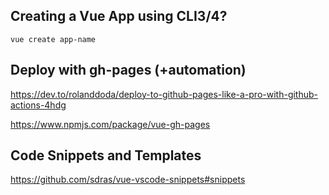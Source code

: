 ## Creating a Vue App using CLI3/4?
`vue create app-name`

## Deploy with gh-pages (+automation)

https://dev.to/rolanddoda/deploy-to-github-pages-like-a-pro-with-github-actions-4hdg

https://www.npmjs.com/package/vue-gh-pages

## Code Snippets and Templates
https://github.com/sdras/vue-vscode-snippets#snippets
